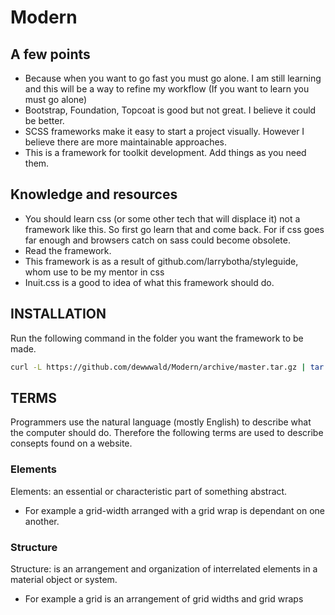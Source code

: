 # Modern

## A few points
- Because when you want to go fast you must go alone. I am still learning and this will be a way to refine my workflow (If you want to learn you must go alone)
- Bootstrap, Foundation, Topcoat is good but not great. I believe it could be better.
- SCSS frameworks make it easy to start a project visually. However I believe there are more maintainable approaches.
- This is a framework for toolkit development. Add things as you need them.

## Knowledge and resources
- You should learn css (or some other tech that will displace it) not a framework like this. So first go learn that and come back. For if css goes far enough and browsers catch on sass could become obsolete.
- Read the framework.
- This framework is as a result of github.com/larrybotha/styleguide, whom use to be my mentor in css
- Inuit.css is a good to idea of what this framework should do.

## INSTALLATION

Run the following command in the folder you want the framework to be made.

```bash
curl -L https://github.com/dewwwald/Modern/archive/master.tar.gz | tar zx --strip 1
```

## TERMS

Programmers use the natural language (mostly English) to describe what the computer should do. Therefore the following terms are used to describe consepts found on a website.

### Elements
Elements: an essential or characteristic part of something abstract.
- For example a grid-width arranged with a grid wrap is dependant on one another.

### Structure
Structure: is an arrangement and organization of interrelated elements in a material object or system.
- For example a grid is an arrangement of grid widths and grid wraps
